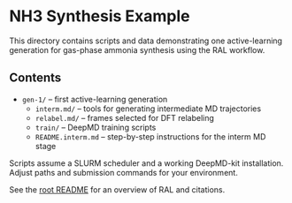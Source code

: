 # NH3 Synthesis Example

This directory contains scripts and data demonstrating one active-learning generation for gas-phase ammonia synthesis using the RAL workflow.

## Contents
- `gen-1/` – first active-learning generation
  - `interm.md/` – tools for generating intermediate MD trajectories
  - `relabel.md/` – frames selected for DFT relabeling
  - `train/` – DeepMD training scripts
  - `README.interm.md` – step-by-step instructions for the interm MD stage

Scripts assume a SLURM scheduler and a working DeepMD-kit installation. Adjust paths and submission commands for your environment.

See the [root README](../README.md) for an overview of RAL and citations.
